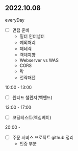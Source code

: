 ## 2022.10.08

everyDay

- [ ] 면접 준비
  - 필터 인터셉터
  - 예외처리
  - 제네릭
  - 객체지향
  - Webserver vs WAS
  - CORS
  - 락
  - 전략패턴

10:00 - 13:00
  
- [ ] 원티드 챌린지(백엔드)

13:00 - 17:00
- [ ] 코딩테스트(엑심베이)

20:00 - 

- [ ] 주문 서비스 프로젝트 github 정리
  - 인증 부분

